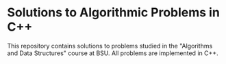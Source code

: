 # Solutions to Algorithmic Problems in C++

This repository contains solutions to problems studied in the "Algorithms and Data Structures" course at BSU. All problems are implemented in C++.
